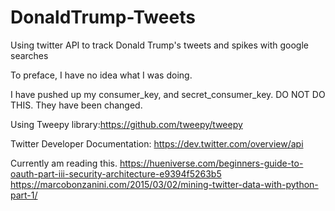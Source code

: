 # DonaldTrump-Tweets
Using twitter API to track Donald Trump's tweets and spikes with google searches


To preface, I have no idea what I was doing.

I have pushed up my consumer_key, and secret_consumer_key. 
DO NOT DO THIS.
They have been changed.

Using Tweepy library:https://github.com/tweepy/tweepy

Twitter Developer Documentation: https://dev.twitter.com/overview/api

Currently am reading this.
https://hueniverse.com/beginners-guide-to-oauth-part-iii-security-architecture-e9394f5263b5
https://marcobonzanini.com/2015/03/02/mining-twitter-data-with-python-part-1/
